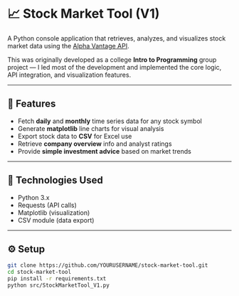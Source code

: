 # 📈 Stock Market Tool (V1)

A Python console application that retrieves, analyzes, and visualizes stock market data using the [Alpha Vantage API](https://www.alphavantage.co/documentation/).  

This was originally developed as a college **Intro to Programming** group project — I led most of the development and implemented the core logic, API integration, and visualization features.

---

## 🚀 Features

- Fetch **daily** and **monthly** time series data for any stock symbol  
- Generate **matplotlib** line charts for visual analysis  
- Export stock data to **CSV** for Excel use  
- Retrieve **company overview** info and analyst ratings  
- Provide **simple investment advice** based on market trends  

---

## 🧰 Technologies Used

- Python 3.x  
- Requests (API calls)  
- Matplotlib (visualization)  
- CSV module (data export)

---

## ⚙️ Setup

```bash
git clone https://github.com/YOURUSERNAME/stock-market-tool.git
cd stock-market-tool
pip install -r requirements.txt
python src/StockMarketTool_V1.py

